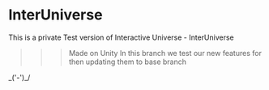 # InterUniverse
This is a private Test version of Interactive Universe - InterUniverse
>>> Made on Unity
In this branch we test our new features for then updating them to base branch

\_('-')_/
